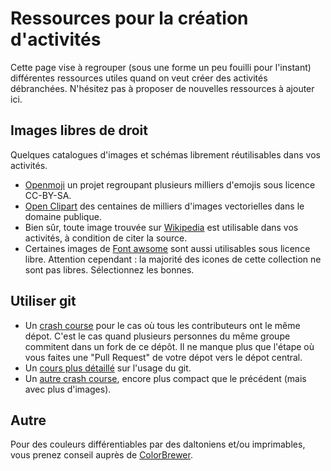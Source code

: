 # Ressources pour la création d'activités

Cette page vise à regrouper (sous une forme un peu fouilli pour
l'instant) différentes ressources utiles quand on veut créer des
activités débranchées. N'hésitez pas à proposer de nouvelles
ressources à ajouter ici.
 
## Images libres de droit

Quelques catalogues d'images et schémas librement réutilisables dans
vos activités.

- [Openmoji](https://openmoji.org/) un projet regroupant plusieurs
  milliers d'emojis sous licence CC-BY-SA.
- [Open Clipart](https://openclipart.org/) des centaines de milliers
  d'images vectorielles dans le domaine publique.
- Bien sûr, toute image trouvée sur [Wikipedia](https://wikipedia.org)
  est utilisable dans vos activités, à condition de citer la source.
- Certaines images de [Font awsome](https://fontawesome.com/v6.0/icons?m=free)
  sont aussi utilisables sous licence libre. Attention cependant : la
  majorité des icones de cette collection ne sont pas libres.
  Sélectionnez les bonnes.

## Utiliser git

- Un [crash course](https://mquinson.frama.io/retrogames/Git-crash-course.html)
  pour le cas où tous les contributeurs ont le même dépot. C'est le
  cas quand plusieurs personnes du même groupe commitent dans un fork de
  ce dépôt. Il ne manque plus que l'étape où vous faites une "Pull
  Request" de votre dépot vers le dépot central.
- Un [cours plus détaillé](http://people.irisa.fr/Thomas.Genet/GEN/CMs/cm4.pdf)
  sur l'usage du git.
- Un [autre crash course](https://dev.to/chrisachard/confused-by-git-here-s-a-git-crash-course-to-fix-that-4cmi),
  encore plus compact que le précédent (mais avec plus d'images).


## Autre

Pour des couleurs différentiables par des daltoniens et/ou
imprimables, vous prenez conseil auprès de
[ColorBrewer](https://colorbrewer2.org).